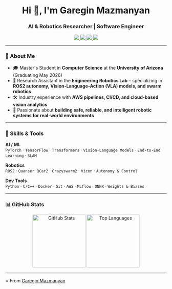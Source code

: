 <h1 align="center">Hi 👋, I'm Garegin Mazmanyan</h1>
<h3 align="center">AI & Robotics Researcher | Software Engineer</h3>

<p align="center">
    <a href="https://gareginmazmanyan.com/">
        <img src="https://img.shields.io/badge/Portfolio-000000?style=flat&logo=google-chrome&logoColor=white" />
    </a>
    <a href="https://www.linkedin.com/in/gareginma/">
        <img src="https://img.shields.io/badge/LinkedIn-0A66C2?style=flat&logo=linkedin&logoColor=white" />
    </a>
    <a href="mailto:garegin.ma@gmail.com">
        <img src="https://img.shields.io/badge/Email-D14836?style=flat&logo=gmail&logoColor=white" />
    </a>
    <img src="https://komarev.com/ghpvc/?username=tothelast&label=Views&color=0e75b6&style=flat" />
</p>

---

### 🚀 About Me
- 🎓 Master's Student in **Computer Science** at the **University of Arizona** (Graduating May 2026)  
- 🤖 Research Assistant in the **Engineering Robotics Lab** – specializing in **ROS2 autonomy, Vision-Language-Action (VLA) models, and swarm robotics**  
- 🛠️ Industry experience with **AWS pipelines, CI/CD, and cloud-based vision analytics**  
- 🌱 Passionate about **building safe, reliable, and intelligent robotic systems for real-world environments**

---

### 🧩 Skills & Tools

**AI / ML**  
`PyTorch` · `TensorFlow` · `Transformers` · `Vision-Language Models` · `End-to-End Learning` · `SLAM`

**Robotics**  
`ROS2` · `Quanser QCar2` · `Crazyswarm2` · `Vicon` · `Autonomy & Control`

**Dev Tools**  
`Python` · `C/C++` · `Docker` · `Git` · `AWS` · `MLflow` · `ONNX` · `Weights & Biases`

---

### 📊 GitHub Stats
<p align="center">
    <img src="https://github-readme-stats.vercel.app/api?username=tothelast&show_icons=true&theme=default" alt="GitHub Stats" height="165"/>
    <img src="https://github-readme-stats.vercel.app/api/top-langs/?username=tothelast&layout=compact" alt="Top Languages" height="165"/>
</p>

---

⭐️ From [Garegin Mazmanyan](https://github.com/tothelast)
